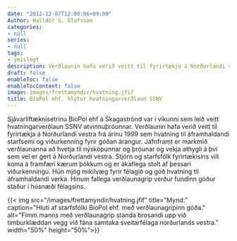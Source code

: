 ```yaml
---
date: "2012-12-07T12:00:06+09:00"
Author: Halldór G. Ólafsson
categories:
- null
series:
- null
tags:
- ýmislegt
description: Verðlaunin hafa verið veitt til fyrirtækja á Norðurlandi vestra frá árinu 1999 sem hvatning til áframhaldandi starfsemi og viðurkenning fyrir góðan árangur. Jafnframt er markmið verðlaunanna að hvetja til nýsköpunnar...
draft: false
enableToc: false
enableTocContent: false
image: images/frettamyndir/hvatning.jfif
title: BioPol ehf. hlýtur hvatningarverðlaun SSNV
---
```


Sjávarlíftæknisetrinu BioPol ehf á Skagaströnd var í vikunni sem leið veitt hvatningarverðlaun SSNV atvinnuþróunnar.
Verðlaunin hafa verið veitt til fyrirtækja á Norðurlandi vestra frá árinu 1999 sem hvatning til áframhaldandi starfsemi og viðurkenning fyrir góðan árangur. Jafnframt er markmið verðlaunanna að hvetja til nýsköpunnar og þróunar og vekja athygli á því sem vel er gert á Norðurlandi vestra.
Stjórn og starfsfólk fyrirtækisins vill koma á framfæri kærum þökkum og er ákaflega stolt af þessari viðurkenningu. Hún mjög mikilvæg fyrir félagið og góð hvatning til áframhaldandi verka. Hinum fallega verðlaunagrip verður fundinn góður staður í húsnæði félagsins.

{{< img src="/images/frettamyndir/hvatning.jfif" title="Mynd:" caption="Hluti af starfsfólki BioPol ehf. með verðlaunagripinn góða." alt="Fimm manns með verðlaunagrip standa brosandi upp við timburklæddan vegg við fána samtaka sveitarfélaga norðurlands vestra." width="50%" height="50%">}}
